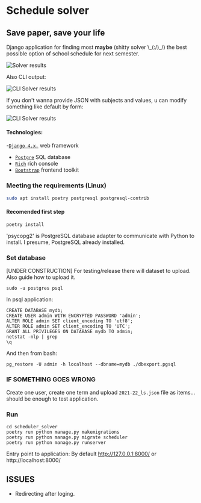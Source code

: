 # Schedule solver
## Save paper, save your life
Django application for finding most **maybe** (shitty solver \\_(:/)\_/) the best possible option of school schedule for next semester.

![Solver results](https://github.com/Facktorial/schedule_solver/blob/main/images/generate_schedule.png)

Also CLI output:

![CLI Solver results](https://github.com/Facktorial/schedule_solver/blob/main/images/cli_output.png)

If you don't wanna provide JSON with subjects and values, u can modify something like default by form:

![CLI Solver results](https://github.com/Facktorial/schedule_solver/blob/main/images/choosing_preferencies.png)

#### Technologies:
 -[`Django 4.x.`](https://djangoproject.com/) web framework
- [`Postgre`](https://www.postgresql.org/) SQL database
- [`Rich`](https://rich.readthedocs.io/en/stable/introduction.html) rich console
- [`Bootstrap`](https://getbootstrap.com/) frontend toolkit

### Meeting the requirements (Linux)
```bash
sudo apt install poetry postgresql postgresql-contrib
```

#### Recomended first step
```console
poetry install
```

'psycopg2' is PostgreSQL database adapter to communicate with Python to install. I presume, PostgreSQL already installed.

### Set database
[UNDER CONSTRUCTION] For testing/release there will dataset to upload. Also guide how to upload it.

```console
sudo -u postgres psql
```

In psql application:
```console
CREATE DATABASE mydb;
CREATE USER admin WITH ENCRYPTED PASSWORD 'admin';
ALTER ROLE admin SET client_encoding TO 'utf8';
ALTER ROLE admin SET client_encoding TO 'UTC';
GRANT ALL PRIVILEGES ON DATABASE mydb TO admin;
netstat -nlp | grep
\q
```
And then from bash:
```console
pg_restore -U admin -h localhost --dbname=mydb ./dbexport.pgsql
```

### IF SOMETHING GOES WRONG
Create one user, create one term and upload `2021-22_ls.json` file as items... should be enough to test application.


### Run
```console
cd scheduler_solver
poetry run python manage.py makemigrations
poetry run python manage.py migrate scheduler
poetry run python manage.py runserver
```

Entry point to application: By default http://127.0.0.1:8000/ or http://localhost:8000/


## ISSUES
* Redirecting after loging.

